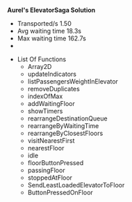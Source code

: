 **Aurel's ElevatorSaga Solution**

* Transported/s 1.50
* Avg waiting time 18.3s
* Max waiting time 162.7s
*
- List Of Functions
  - Array2D
  - updateIndicators
  - listPassengersWeightInElevator
  - removeDuplicates
  - indexOfMax
  - addWaitingFloor
  - showTimers
  - rearrangeDestinationQueue
  - rearrangeByWaitingTime
  - rearrangeByClosestFloors
  - visitNearestFirst
  - nearestFloor
  - idle
  - floorButtonPressed
  - passingFloor
  - stoppedAtFloor
  - SendLeastLoadedElevatorToFloor
  - ButtonPressedOnFloor

